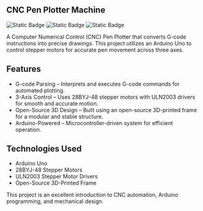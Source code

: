 ## CNC Pen Plotter Machine

![Static Badge](https://img.shields.io/badge/Arduino-%23009baa)
![Static Badge](https://img.shields.io/badge/G-code-8A2BE2)
![Static Badge](https://img.shields.io/badge/CNC%20Machine-greenbright)

A Computer Numerical Control (CNC) Pen Plotter that converts G-code instructions into precise drawings. This project utilizes an Arduino Uno to control stepper motors for accurate pen movement across three axes.

## Features
- G-code Parsing – Interprets and executes G-code commands for automated plotting.
- 3-Axis Control – Uses 28BYJ-48 stepper motors with ULN2003 drivers for smooth and accurate motion.
- Open-Source 3D Design – Built using an open-source 3D-printed frame for a modular and stable structure.
- Arduino-Powered – Microcontroller-driven system for efficient operation.

## Technologies Used
- Arduino Uno
- 28BYJ-48 Stepper Motors
- ULN2003 Stepper Motor Drivers
- Open-Source 3D-Printed Frame

This project is an excellent introduction to CNC automation, Arduino programming, and mechanical design.
